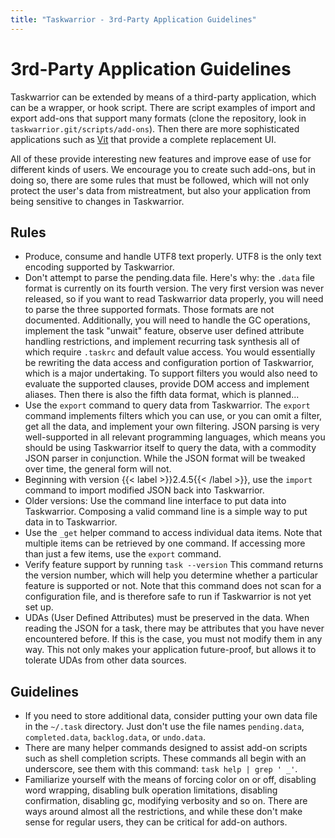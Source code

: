 ```yaml
---
title: "Taskwarrior - 3rd-Party Application Guidelines"
---
```


# 3rd-Party Application Guidelines

Taskwarrior can be extended by means of a third-party application, which can be a wrapper, or hook script.
There are script examples of import and export add-ons that support many formats (clone the repository, look in `taskwarrior.git/scripts/add-ons`).
Then there are more sophisticated applications such as [Vit](https://gothenburgbitfactory.org/projects/vit/) that provide a complete replacement UI.

All of these provide interesting new features and improve ease of use for different kinds of users.
We encourage you to create such add-ons, but in doing so, there are some rules that must be followed, which will not only protect the user's data from mistreatment, but also your application from being sensitive to changes in Taskwarrior.

## Rules

- Produce, consume and handle UTF8 text properly.
  UTF8 is the only text encoding supported by Taskwarrior.
- Don't attempt to parse the pending.data file.
  Here's why: the `.data` file format is currently on its fourth version.
  The very first version was never released, so if you want to read Taskwarrior data properly, you will need to parse the three supported formats.
  Those formats are not documented.
  Additionally, you will need to handle the GC operations, implement the task "unwait" feature, observe user defined attribute handling restrictions, and implement recurring task synthesis all of which require `.taskrc` and default value access.
  You would essentially be rewriting the data access and configuration portion of Taskwarrior, which is a major undertaking.
  To support filters you would also need to evaluate the supported clauses, provide DOM access and implement aliases.
  Then there is also the fifth data format, which is planned...
- Use the `export` command to query data from Taskwarrior.
  The `export` command implements filters which you can use, or you can omit a filter, get all the data, and implement your own filtering.
  JSON parsing is very well-supported in all relevant programming languages, which means you should be using Taskwarrior itself to query the data, with a commodity JSON parser in conjunction.
  While the JSON format will be tweaked over time, the general form will not.
- Beginning with version {{< label >}}2.4.5{{< /label >}}, use the `import` command to import modified JSON back into Taskwarrior.
- Older versions: Use the command line interface to put data into Taskwarrior.
  Composing a valid command line is a simple way to put data in to Taskwarrior.
- Use the `_get` helper command to access individual data items.
  Note that multiple items can be retrieved by one command.
  If accessing more than just a few items, use the `export` command.
- Verify feature support by running `task --version`
  This command returns the version number, which will help you determine whether a particular feature is supported or not.
  Note that this command does not scan for a configuration file, and is therefore safe to run if Taskwarrior is not yet set up.
- UDAs (User Defined Attributes) must be preserved in the data.
  When reading the JSON for a task, there may be attributes that you have never encountered before.
  If this is the case, you must not modify them in any way.
  This not only makes your application future-proof, but allows it to tolerate UDAs from other data sources.

## Guidelines

- If you need to store additional data, consider putting your own data file in the `~/.task` directory.
  Just don't use the file names `pending.data`, `completed.data`, `backlog.data`, or `undo.data`.
- There are many helper commands designed to assist add-on scripts such as shell completion scripts.
  These commands all begin with an underscore, see them with this command: `task help | grep ' _'`.
- Familiarize yourself with the means of forcing color on or off, disabling word wrapping, disabling bulk operation limitations, disabling confirmation, disabling gc, modifying verbosity and so on.
  There are ways around almost all the restrictions, and while these don't make sense for regular users, they can be critical for add-on authors.
